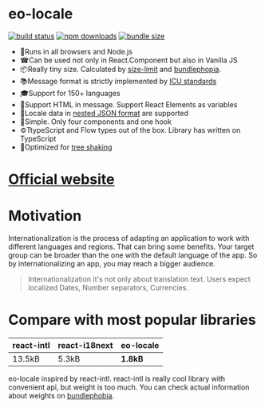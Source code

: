 # eo-locale

[![build status](https://badgen.net/travis/ibitcy/eo-locale?icon=travis)](https://travis-ci.org/ibitcy/eo-locale)
[![npm downloads](https://badgen.net/npm/dt/eo-locale?icon=npm&color=green)](https://www.npmjs.com/package/eo-locale)
[![bundle size](https://badgen.net/bundlephobia/minzip/eo-locale@latest?icon=awesome)](https://bundlephobia.com/result?p=eo-locale@latest)

* 💪Runs in all browsers and Node.js
* ☎Can be used not only in React.Component but also in Vanilla JS
* 📦Really tiny size. Calculated by [size-limit](https://github.com/ai/size-limit) and [bundlephopia](https://bundlephobia.com/result?p=eo-locale@latest).
* 📚Message format is strictly implemented by [ICU standards](http://userguide.icu-project.org/formatparse/messages)
* 🎓Support for 150+ languages
* 🎉Support HTML in message. Support React Elements as variables
* 🎢Locale data in [nested JSON format](https://github.com/ibitcy/eo-locale/releases/tag/7.4.0) are supported 
* 👫Simple. Only four components and one hook
* ⚙️TtypeScript and Flow types out of the box. Library has written on TypeScript
* 🎄Optimized for [tree shaking](https://webpack.js.org/guides/tree-shaking/)

# [Official website](https://eo-locale.netlify.app/)

# Motivation

Internationalization is the process of adapting an application to work with different languages and regions. That can bring some benefits. Your target group can be broader than the one with the default language of the app. So by internationalizing an app, you may reach a bigger audience.

> Internationalization it's not only about translation text. Users expect localized Dates, Number separators, Currencies.

# Compare with most popular libraries

| react-intl | react-i18next | eo-locale |
| ---------- | ------------- | --------- |
| 13.5kB | 5.3kB | **1.8kB** |

eo-locale inspired by react-intl. react-intl is really cool library with convenient api, but weight is too much. You can check actual information about weights on [bundlephobia](https://bundlephobia.com/).
